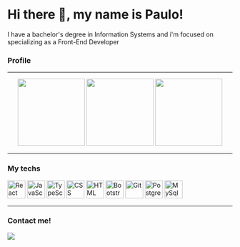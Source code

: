 # Hi there 👋, my name is Paulo!
I have a bachelor's degree in Information Systems and i'm focused on specializing as a Front-End Developer


  
### Profile
---


<div align='center'>
  <img height="150rem" src="https://github-readme-stats-paulohmoreira.vercel.app/api?username=paulohmoreira&count_private=true&include_all_commits=true&role=owner,collaborator&line_height=28&hide_border=true&card_width=450&show_icons=true"/>
  <img height="150rem" src="https://github-readme-stats-git-masterrstaa-rickstaa.vercel.app/api/top-langs/?username=paulohmoreira&layout=compact"/>
  <img height="150rem" src="https://github-readme-streak-stats.herokuapp.com?user=paulohmoreira&hide_border=true&date_format=j%20M%5B%20Y%5D"/>
</div>

---
  
### My techs
<img alt="React" src="https://cdn.jsdelivr.net/npm/devicon@2.0.0/icons/react/react-original.svg" width=40 height=40 /> <img alt="JavaScript" src="https://cdn.jsdelivr.net/gh/devicons/devicon/icons/javascript/javascript-original.svg" width=40 height=40 /> <img alt="TypeScript" src="https://cdn.jsdelivr.net/gh/devicons/devicon/icons/typescript/typescript-original.svg" width=40 height=40 /> <img alt="CSS" src="https://cdn.jsdelivr.net/gh/devicons/devicon/icons/css3/css3-original.svg" width=40 height=40 /> <img alt="HTML" src="https://cdn.jsdelivr.net/gh/devicons/devicon/icons/html5/html5-original.svg" width=40 height=40 /> <img alt="Bootstrap" src="https://cdn.jsdelivr.net/npm/devicon@2.0.0/icons/bootstrap/bootstrap-plain.svg" width=40 height=40 />  <img alt="Git" src="https://cdn.jsdelivr.net/gh/devicons/devicon/icons/git/git-original.svg" width=40 height=40 />  <img alt="PostgreSQL" src="https://cdn.jsdelivr.net/gh/devicons/devicon/icons/postgresql/postgresql-original.svg" width=40 height=40 /> <img alt="MySql" src="https://cdn.jsdelivr.net/npm/devicon@2.0.0/icons/mysql/mysql-original.svg" width=40 height=40 /> 
  
  
  
---
  
### Contact me!
<a href="https://www.linkedin.com/in/pauloh-moreira" target="_blank"><img src="https://img.shields.io/badge/-LinkedIn-%230077B5?style=for-the-badge&logo=linkedin&logoColor=white" target="_blank"></a>

